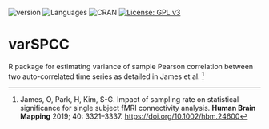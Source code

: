 <!-- badges: start -->  
![version](https://badgen.net/badge/version/0.1/green)
![Languages](https://badgen.net/badge/Script/R/green)
![CRAN](https://badgen.net/badge/CRAN/Notpublished/red)
[![License: GPL v3](https://img.shields.io/badge/License-GPLv3-blue.svg)](https://www.gnu.org/licenses/gpl-3.0)
<!-- badges: end -->


# varSPCC
R package for estimating variance of sample Pearson correlation between two auto-correlated time series as detailed in James et al. [^1]

[^1]: James, O, Park, H, Kim, S-G. Impact of sampling rate on statistical significance for single subject fMRI connectivity analysis. **Human Brain Mapping**  2019; 40: 3321–3337. https://doi.org/10.1002/hbm.24600
